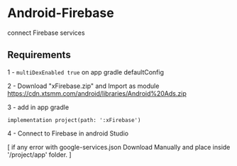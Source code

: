 # Android-Firebase
connect Firebase services

## Requirements

1 -  ``` multiDexEnabled true ```
on app gradle defaultConfig

2 - Download "xFirebase.zip" and Import as module
https://cdn.xtsmm.com/android/libraries/Android%20Ads.zip

3 - add in app gradle 
```
implementation project(path: ':xFirebase')
```

4 - Connect to Firebase in android Studio

[ if any error with google-services.json
  Download Manually and place inside '/project/app' folder.
]
